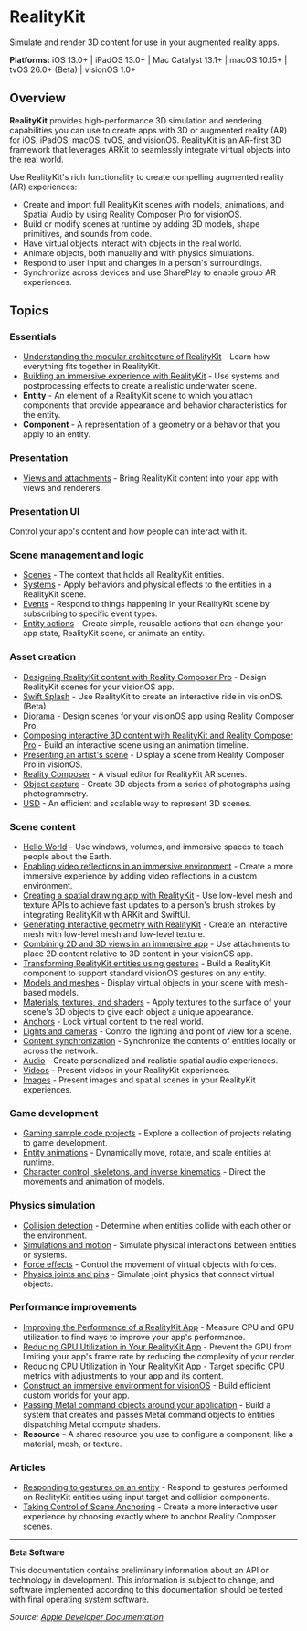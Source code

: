 # RealityKit

Simulate and render 3D content for use in your augmented reality apps.

**Platforms:** iOS 13.0+ | iPadOS 13.0+ | Mac Catalyst 13.1+ | macOS 10.15+ | tvOS 26.0+ (Beta) | visionOS 1.0+

## Overview

**RealityKit** provides high-performance 3D simulation and rendering capabilities you can use to create apps with 3D or augmented reality (AR) for iOS, iPadOS, macOS, tvOS, and visionOS. RealityKit is an AR-first 3D framework that leverages ARKit to seamlessly integrate virtual objects into the real world.

Use RealityKit's rich functionality to create compelling augmented reality (AR) experiences:

- Create and import full RealityKit scenes with models, animations, and Spatial Audio by using Reality Composer Pro for visionOS.
- Build or modify scenes at runtime by adding 3D models, shape primitives, and sounds from code.
- Have virtual objects interact with objects in the real world.
- Animate objects, both manually and with physics simulations.
- Respond to user input and changes in a person's surroundings.
- Synchronize across devices and use SharePlay to enable group AR experiences.

## Topics

### Essentials
- [Understanding the modular architecture of RealityKit](https://developer.apple.com/documentation/realitykit/understanding_the_modular_architecture_of_realitykit) - Learn how everything fits together in RealityKit.
- [Building an immersive experience with RealityKit](https://developer.apple.com/documentation/realitykit/building_an_immersive_experience_with_realitykit) - Use systems and postprocessing effects to create a realistic underwater scene.
- **Entity** - An element of a RealityKit scene to which you attach components that provide appearance and behavior characteristics for the entity.
- **Component** - A representation of a geometry or a behavior that you apply to an entity.

### Presentation
- [Views and attachments](https://developer.apple.com/documentation/realitykit/views_and_attachments) - Bring RealityKit content into your app with views and renderers.

### Presentation UI
Control your app's content and how people can interact with it.

### Scene management and logic
- [Scenes](https://developer.apple.com/documentation/realitykit/scenes) - The context that holds all RealityKit entities.
- [Systems](https://developer.apple.com/documentation/realitykit/systems) - Apply behaviors and physical effects to the entities in a RealityKit scene.
- [Events](https://developer.apple.com/documentation/realitykit/events) - Respond to things happening in your RealityKit scene by subscribing to specific event types.
- [Entity actions](https://developer.apple.com/documentation/realitykit/entity_actions) - Create simple, reusable actions that can change your app state, RealityKit scene, or animate an entity.

### Asset creation
- [Designing RealityKit content with Reality Composer Pro](https://developer.apple.com/documentation/realitykit/designing_realitykit_content_with_reality_composer_pro) - Design RealityKit scenes for your visionOS app.
- [Swift Splash](https://developer.apple.com/documentation/realitykit/swift_splash) - Use RealityKit to create an interactive ride in visionOS. (Beta)
- [Diorama](https://developer.apple.com/documentation/realitykit/diorama) - Design scenes for your visionOS app using Reality Composer Pro.
- [Composing interactive 3D content with RealityKit and Reality Composer Pro](https://developer.apple.com/documentation/realitykit/composing_interactive_3d_content_with_realitykit_and_reality_composer_pro) - Build an interactive scene using an animation timeline.
- [Presenting an artist's scene](https://developer.apple.com/documentation/realitykit/presenting_an_artist_s_scene) - Display a scene from Reality Composer Pro in visionOS.
- [Reality Composer](https://developer.apple.com/documentation/realitykit/reality_composer) - A visual editor for RealityKit AR scenes.
- [Object capture](https://developer.apple.com/documentation/realitykit/object_capture) - Create 3D objects from a series of photographs using photogrammetry.
- [USD](https://developer.apple.com/documentation/realitykit/usd) - An efficient and scalable way to represent 3D scenes.

### Scene content
- [Hello World](https://developer.apple.com/documentation/realitykit/hello_world) - Use windows, volumes, and immersive spaces to teach people about the Earth.
- [Enabling video reflections in an immersive environment](https://developer.apple.com/documentation/realitykit/enabling_video_reflections_in_an_immersive_environment) - Create a more immersive experience by adding video reflections in a custom environment.
- [Creating a spatial drawing app with RealityKit](https://developer.apple.com/documentation/realitykit/creating_a_spatial_drawing_app_with_realitykit) - Use low-level mesh and texture APIs to achieve fast updates to a person's brush strokes by integrating RealityKit with ARKit and SwiftUI.
- [Generating interactive geometry with RealityKit](https://developer.apple.com/documentation/realitykit/generating_interactive_geometry_with_realitykit) - Create an interactive mesh with low-level mesh and low-level texture.
- [Combining 2D and 3D views in an immersive app](https://developer.apple.com/documentation/realitykit/combining_2d_and_3d_views_in_an_immersive_app) - Use attachments to place 2D content relative to 3D content in your visionOS app.
- [Transforming RealityKit entities using gestures](https://developer.apple.com/documentation/realitykit/transforming_realitykit_entities_using_gestures) - Build a RealityKit component to support standard visionOS gestures on any entity.
- [Models and meshes](https://developer.apple.com/documentation/realitykit/models_and_meshes) - Display virtual objects in your scene with mesh-based models.
- [Materials, textures, and shaders](https://developer.apple.com/documentation/realitykit/materials_textures_and_shaders) - Apply textures to the surface of your scene's 3D objects to give each object a unique appearance.
- [Anchors](https://developer.apple.com/documentation/realitykit/anchors) - Lock virtual content to the real world.
- [Lights and cameras](https://developer.apple.com/documentation/realitykit/lights_and_cameras) - Control the lighting and point of view for a scene.
- [Content synchronization](https://developer.apple.com/documentation/realitykit/content_synchronization) - Synchronize the contents of entities locally or across the network.
- [Audio](https://developer.apple.com/documentation/realitykit/audio) - Create personalized and realistic spatial audio experiences.
- [Videos](https://developer.apple.com/documentation/realitykit/videos) - Present videos in your RealityKit experiences.
- [Images](https://developer.apple.com/documentation/realitykit/images) - Present images and spatial scenes in your RealityKit experiences.

### Game development
- [Gaming sample code projects](https://developer.apple.com/documentation/realitykit/gaming_sample_code_projects) - Explore a collection of projects relating to game development.
- [Entity animations](https://developer.apple.com/documentation/realitykit/entity_animations) - Dynamically move, rotate, and scale entities at runtime.
- [Character control, skeletons, and inverse kinematics](https://developer.apple.com/documentation/realitykit/character_control_skeletons_and_inverse_kinematics) - Direct the movements and animation of models.

### Physics simulation
- [Collision detection](https://developer.apple.com/documentation/realitykit/collision_detection) - Determine when entities collide with each other or the environment.
- [Simulations and motion](https://developer.apple.com/documentation/realitykit/simulations_and_motion) - Simulate physical interactions between entities or systems.
- [Force effects](https://developer.apple.com/documentation/realitykit/force_effects) - Control the movement of virtual objects with forces.
- [Physics joints and pins](https://developer.apple.com/documentation/realitykit/physics_joints_and_pins) - Simulate joint physics that connect virtual objects.

### Performance improvements
- [Improving the Performance of a RealityKit App](https://developer.apple.com/documentation/realitykit/improving_the_performance_of_a_realitykit_app) - Measure CPU and GPU utilization to find ways to improve your app's performance.
- [Reducing GPU Utilization in Your RealityKit App](https://developer.apple.com/documentation/realitykit/reducing_gpu_utilization_in_your_realitykit_app) - Prevent the GPU from limiting your app's frame rate by reducing the complexity of your render.
- [Reducing CPU Utilization in Your RealityKit App](https://developer.apple.com/documentation/realitykit/reducing_cpu_utilization_in_your_realitykit_app) - Target specific CPU metrics with adjustments to your app and its content.
- [Construct an immersive environment for visionOS](https://developer.apple.com/documentation/realitykit/construct_an_immersive_environment_for_visionos) - Build efficient custom worlds for your app.
- [Passing Metal command objects around your application](https://developer.apple.com/documentation/realitykit/passing_metal_command_objects_around_your_application) - Build a system that creates and passes Metal command objects to entities dispatching Metal compute shaders.
- **Resource** - A shared resource you use to configure a component, like a material, mesh, or texture.

### Articles
- [Responding to gestures on an entity](https://developer.apple.com/documentation/realitykit/responding_to_gestures_on_an_entity) - Respond to gestures performed on RealityKit entities using input target and collision components.
- [Taking Control of Scene Anchoring](https://developer.apple.com/documentation/realitykit/taking_control_of_scene_anchoring) - Create a more interactive user experience by choosing exactly where to anchor Reality Composer scenes.

---

**Beta Software**

This documentation contains preliminary information about an API or technology in development. This information is subject to change, and software implemented according to this documentation should be tested with final operating system software.

*Source: [Apple Developer Documentation](https://developer.apple.com/documentation/RealityKit)*